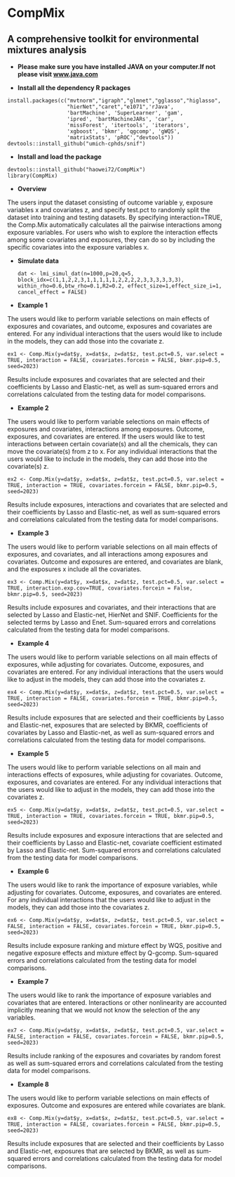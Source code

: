 # CompMix

## A comprehensive toolkit for environmental mixtures analysis

* **Please make sure you have installed JAVA on your computer.If not please visit www.java.com**


* **Install all the dependency R packages**
```{r}
install.packages(c("mvtnorm","igraph","glmnet","gglasso","higlasso",
                   "hierNet","caret","e1071",'rJava',
                   'bartMachine', 'SuperLearner', 'gam',
                   'ipred', 'bartMachineJARs', 'car',
                   'missForest', 'itertools', 'iterators',
                   'xgboost', 'bkmr', 'qgcomp', 'gWQS',
                   'matrixStats', 'pROC',"devtools"))
devtools::install_github("umich-cphds/snif")
```

* **Install and load the package**
```{r}
devtools::install_github("haowei72/CompMix")
library(CompMix)
```

* **Overview**

 The users input the dataset consisting of outcome variable y, exposure variables x and covariates z, and specify test.pct to randomly split the dataset into training and testing datasets. By specifying interaction=TRUE, the Comp.Mix automatically calculates all the pairwise interactions among exposure variables. For users who wish to explore the interaction effects among some covariates and exposures, they can do so by including the specific covariates into the exposure variables x. 

* **Simulate data**
  ```{r}
  dat <- lmi_simul_dat(n=1000,p=20,q=5, block_idx=c(1,1,2,2,3,1,1,1,1,1,2,2,2,2,3,3,3,3,3,3), within_rho=0.6,btw_rho=0.1,R2=0.2, effect_size=1,effect_size_i=1, cancel_effect = FALSE)
  ```


* **Example 1**

The users would like to perform variable selections on main effects of exposures and covariates, and outcome, exposures and covariates are entered. For any individual interactions that the users would like to include in the models, they can add those into the covariate z.
```{r}
ex1 <- Comp.Mix(y=dat$y, x=dat$x, z=dat$z, test.pct=0.5, var.select = TRUE, interaction = FALSE, covariates.forcein = FALSE, bkmr.pip=0.5, seed=2023)
```
Results include exposures and covariates that are selected and their coefficients  by Lasso and Elastic-net, as well as sum-squared errors and correlations calculated from the testing data for model comparisons.

* **Example 2**

The users would like to perform variable selections on main effects of exposures and covariates, interactions among exposures. Outcome, exposures, and covariates are entered.  If the users would like to test interactions between certain covariate(s) and all the chemicals, they can move the covariate(s) from z to x. For any individual interactions that the users would like to include in the models, they can add those into the covariate(s) z.
```{r}
ex2 <- Comp.Mix(y=dat$y, x=dat$x, z=dat$z, test.pct=0.5, var.select = TRUE, interaction = TRUE, covariates.forcein = FALSE, bkmr.pip=0.5, seed=2023)
```
Results include exposures, interactions and covariates that are selected and their coefficients  by Lasso and Elastic-net, as well as sum-squared errors and correlations calculated from the testing data for model comparisons.


* **Example 3**

The users would like to perform variable selections on all main effects of exposures, and covariates, and all interactions among exposures and covariates. Outcome and exposures are entered, and covariates are blank, and the exposures x include all the covariates.  
```{r}
ex3 <- Comp.Mix(y=dat$y, x=dat$x, z=dat$z, test.pct=0.5, var.select = TRUE, interaction.exp.cov=TRUE, covariates.forcein = False, bkmr.pip=0.5, seed=2023)
```
Results include exposures and covariates, and their interactions that are selected by Lasso and Elastic-net, HierNet and SNIF. Coefficients for the selected terms by Lasso and Enet. Sum-squared errors and correlations calculated from the testing data for model comparisons.


* **Example 4**

The users would like to perform variable selections on all main effects of exposures, while adjusting for covariates. Outcome, exposures, and covariates are entered. For any individual interactions that the users would like to adjust in the models, they can add those into the covariates z. 
```{r}
ex4 <- Comp.Mix(y=dat$y, x=dat$x, z=dat$z, test.pct=0.5, var.select = TRUE, interaction = FALSE, covariates.forcein = TRUE, bkmr.pip=0.5, seed=2023)
```
Results include exposures that are selected and their coefficients by Lasso and Elastic-net, exposures that are selected by BKMR, coefficients of covariates by Lasso and Elastic-net,  as well as sum-squared errors and correlations calculated from the testing data for model comparisons.


* **Example 5**

The users would like to perform variable selections on all main and interactions effects of exposures, while adjusting for covariates. Outcome, exposures, and covariates are entered. For any individual interactions that the users would like to adjust in the models, they can add those into the covariates z.
```{r}
ex5 <- Comp.Mix(y=dat$y, x=dat$x, z=dat$z, test.pct=0.5, var.select = TRUE, interaction = TRUE, covariates.forcein = TRUE, bkmr.pip=0.5, seed=2023)
```
Results include exposures and exposure interactions that are selected and their coefficients by Lasso and Elastic-net, covariate coefficient estimated by Lasso and Elastic-net. Sum-squared errors and correlations calculated from the testing data for model comparisons.

* **Example 6**

The users would like to rank the importance of exposure variables, while adjusting for covariates. Outcome, exposures, and covariates are entered. For any individual interactions that the users would like to adjust in the models, they can add those into the covariates z.
```{r}
ex6 <- Comp.Mix(y=dat$y, x=dat$x, z=dat$z, test.pct=0.5, var.select = FALSE, interaction = FALSE, covariates.forcein = TRUE, bkmr.pip=0.5, seed=2023)
```
Results include exposure ranking and mixture effect by WQS, positive and negative exposure effects and mixture effect by Q-gcomp. Sum-squared errors and correlations calculated from the testing data for model comparisons.

* **Example 7**

The users would like to rank the importance of exposure variables and covariates that are entered.  Interactions or other nonlinearity are accounted implicitly meaning that we would not know the selection of the any variables. 
```{r}
ex7 <- Comp.Mix(y=dat$y, x=dat$x, z=dat$z, test.pct=0.5, var.select = FALSE, interaction = FALSE, covariates.forcein = FALSE, bkmr.pip=0.5, seed=2023)
```
Results include ranking of the exposures and covariates by random forest as well as sum-squared errors and correlations calculated from the testing data for model comparisons.

* **Example 8**

The users would like to perform variable selections on main effects of exposures.  Outcome and exposures are entered while covariates are blank.
```{r}
ex8 <- Comp.Mix(y=dat$y, x=dat$x, z=dat$z, test.pct=0.5, var.select = TRUE, interaction = FALSE, covariates.forcein = FALSE, bkmr.pip=0.5, seed=2023)
```
Results include exposures that are selected and their coefficients  by Lasso and Elastic-net, exposures that are selected by BKMR, as well as sum-squared errors and correlations calculated from the testing data for model comparisons.

  ```
